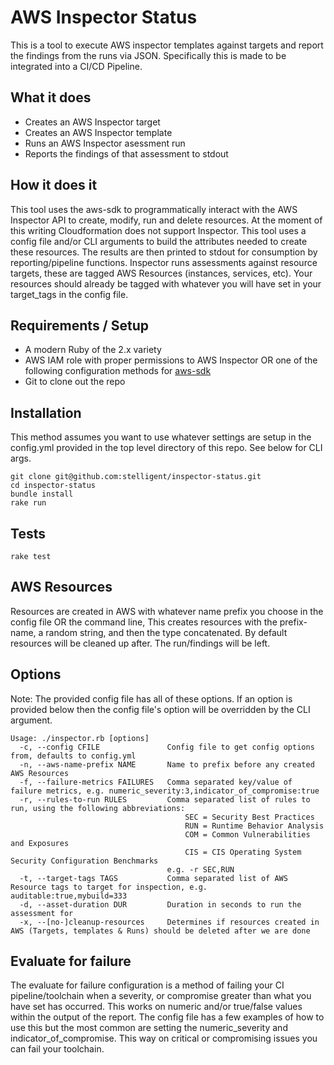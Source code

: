 # AWS Inspector Status

This is a tool to execute AWS inspector templates against targets and report the findings from the runs via JSON. Specifically this is made to be integrated into a CI/CD Pipeline.

## What it does
  * Creates an AWS Inspector target
  * Creates an AWS Inspector template
  * Runs an AWS Inspector asessment run
  * Reports the findings of that assessment to stdout

## How it does it

This tool uses the aws-sdk to programmatically interact with the AWS Inspector API to create, modify, run and delete resources. At the moment of this writing Cloudformation does not support Inspector. This tool uses a config file and/or CLI arguments to build the attributes needed to create these resources.
The results are then printed to stdout for consumption by reporting/pipeline functions. Inspector runs assessments against resource targets, these are tagged AWS Resources (instances, services, etc). Your resources should already be tagged with whatever you will have set in your target_tags in the config file.

## Requirements / Setup

* A modern Ruby of the 2.x variety
* AWS IAM role with proper permissions to AWS Inspector OR one of the following configuration methods for [aws-sdk](https://github.com/aws/aws-sdk-ruby#configuration)
* Git to clone out the repo

## Installation

This method assumes you want to use whatever settings are setup in the config.yml provided in the top level directory of this repo. See below for CLI args.

```
git clone git@github.com:stelligent/inspector-status.git
cd inspector-status
bundle install
rake run
```

## Tests

`rake test`

## AWS Resources

Resources are created in AWS with whatever name prefix you choose in the config file OR the command line, This creates resources with the prefix-name, a random string, and then the type concatenated. By default resources will be cleaned up after. The run/findings will be left.

## Options
Note: The provided config file has all of these options. If an option is provided below then the config file's option will be overridden by the CLI argument.

```
Usage: ./inspector.rb [options]
  -c, --config CFILE               Config file to get config options from, defaults to config.yml
  -n, --aws-name-prefix NAME       Name to prefix before any created AWS Resources
  -f, --failure-metrics FAILURES   Comma separated key/value of failure metrics, e.g. numeric_severity:3,indicator_of_compromise:true
  -r, --rules-to-run RULES         Comma separated list of rules to run, using the following abbreviations:
                                       SEC = Security Best Practices
                                       RUN = Runtime Behavior Analysis
                                       COM = Common Vulnerabilities and Exposures
                                       CIS = CIS Operating System Security Configuration Benchmarks
                                   e.g. -r SEC,RUN
  -t, --target-tags TAGS           Comma separated list of AWS Resource tags to target for inspection, e.g. auditable:true,mybuild=333
  -d, --asset-duration DUR         Duration in seconds to run the assessment for
  -x, --[no-]cleanup-resources     Determines if resources created in AWS (Targets, templates & Runs) should be deleted after we are done
```

## Evaluate for failure
The evaluate for failure configuration is a method of failing your CI pipeline/toolchain when a severity, or compromise greater than what you have set has occurred. This works on numeric and/or true/false values within the output of the report. The config file has a few examples of how to use this but the most common are setting the numeric_severity and indicator_of_compromise. This way on critical or compromising issues you can fail your toolchain.
